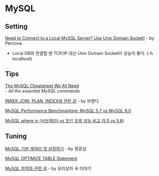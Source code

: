# MySQL

## Setting

[Need to Connect to a Local MySQL Server? Use Unix Domain Socket!](https://www.percona.com/blog/2020/04/13/need-to-connect-to-a-local-mysql-server-use-unix-domain-socket/) - by Percona  
  -  Local DB와 연결할 땐 TCP/IP 대신 Unix Domain Socket이 성능이 좋다. \(-h localhost\)

## Tips

[The MySQL Cheatsheet We All Need](https://medium.com/better-programming/the-mysql-cheatsheet-we-all-need-d1af0377bdc6)  
  _-  All the essential MySQL commands_ 

[INNER JOIN, PLAN, INDEX에 관한 글](http://labs.brandi.co.kr/2018/11/09/hansj.html) - by 브랜디

[MySQL Performance Benchmarking: MySQL 5.7 vs MySQL 8.0](https://severalnines.com/blog/mysql-performance-benchmarking-mysql-57-vs-mysql-80)

[MySQL where in \(서브쿼리\) vs 조인 조회 성능 비교 \(5.5 vs 5.6\)](https://jojoldu.tistory.com/520)

## Tuning

[MySQL 기본 캐릭터 셋 설정하기](https://www.lesstif.com/pages/viewpage.action?pageId=20775198) - by 정광섭

[MySQL OPTIMIZE TABLE Statement](https://www.techbeamers.com/mysql-optimize-table/)

[MySQL 최적화 관련 글](https://crystalcube.co.kr/163) - by 유리상자 속 이야기

